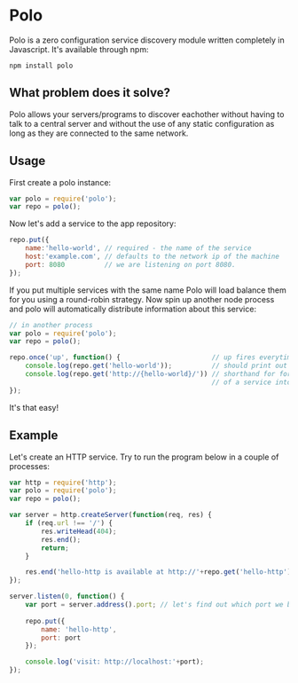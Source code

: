 # Polo

Polo is a zero configuration service discovery module written completely in Javascript.
It's available through npm:

	npm install polo

## What problem does it solve?

Polo allows your servers/programs to discover eachother without having to talk to a central server and
without the use of any static configuration as long as they are connected to the same network.

## Usage

First create a polo instance:

``` js
var polo = require('polo');
var repo = polo();
```

Now let's add a service to the app repository:

``` js
repo.put({
	name:'hello-world', // required - the name of the service
	host:'example.com', // defaults to the network ip of the machine
	port: 8080          // we are listening on port 8080. 
});
```

If you put multiple services with the same name Polo will load balance them for you using a round-robin strategy.
Now spin up another node process and polo will automatically distribute information about this service:

``` js
// in another process
var polo = require('polo');
var repo = polo();

repo.once('up', function() {                       // up fires everytime some service joins
	console.log(repo.get('hello-world'));          // should print out the joining service
	console.log(repo.get('http://{hello-world}/')) // shorthand for formatting the address
	                                               // of a service into a string
});
```

It's that easy!

## Example

Let's create an HTTP service. Try to run the program below in a couple of processes:

``` js
var http = require('http');
var polo = require('polo');
var repo = polo();

var server = http.createServer(function(req, res) {
	if (req.url !== '/') {
		res.writeHead(404);
		res.end();
		return;
	}

	res.end('hello-http is available at http://'+repo.get('hello-http').address); 
});

server.listen(0, function() {
	var port = server.address().port; // let's find out which port we binded to
	
	repo.put({
		name: 'hello-http',
		port: port
	});

	console.log('visit: http://localhost:'+port);
});
```